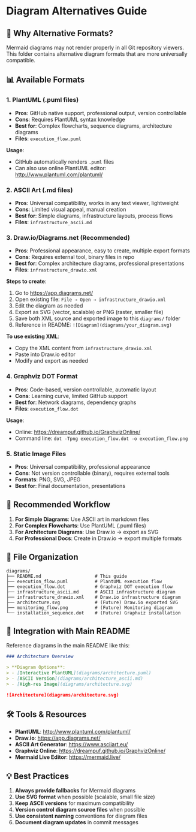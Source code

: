 # Diagram Alternatives Guide

## 🎨 **Why Alternative Formats?**

Mermaid diagrams may not render properly in all Git repository viewers. This folder contains alternative diagram formats that are more universally compatible.

## 📊 **Available Formats**

### **1. PlantUML (.puml files)**
- **Pros**: GitHub native support, professional output, version controllable
- **Cons**: Requires PlantUML syntax knowledge
- **Best for**: Complex flowcharts, sequence diagrams, architecture diagrams
- **Files**: `execution_flow.puml`

**Usage**: 
- GitHub automatically renders `.puml` files
- Can also use online PlantUML editor: http://www.plantuml.com/plantuml/

### **2. ASCII Art (.md files)**
- **Pros**: Universal compatibility, works in any text viewer, lightweight
- **Cons**: Limited visual appeal, manual creation
- **Best for**: Simple diagrams, infrastructure layouts, process flows
- **Files**: `infrastructure_ascii.md`

### **3. Draw.io/Diagrams.net (Recommended)**
- **Pros**: Professional appearance, easy to create, multiple export formats
- **Cons**: Requires external tool, binary files in repo
- **Best for**: Complex architecture diagrams, professional presentations
- **Files**: `infrastructure_drawio.xml`

**Steps to create**:
1. Go to https://app.diagrams.net/
2. Open existing file: `File → Open → infrastructure_drawio.xml`
3. Edit the diagram as needed
4. Export as SVG (vector, scalable) or PNG (raster, smaller file)
5. Save both XML source and exported image to this `diagrams/` folder
6. Reference in README: `![Diagram](diagrams/your_diagram.svg)`

**To use existing XML**:
- Copy the XML content from `infrastructure_drawio.xml`
- Paste into Draw.io editor
- Modify and export as needed

### **4. Graphviz DOT Format**
- **Pros**: Code-based, version controllable, automatic layout
- **Cons**: Learning curve, limited GitHub support
- **Best for**: Network diagrams, dependency graphs
- **Files**: `execution_flow.dot`

**Usage**:
- Online: https://dreampuf.github.io/GraphvizOnline/
- Command line: `dot -Tpng execution_flow.dot -o execution_flow.png`

### **5. Static Image Files**
- **Pros**: Universal compatibility, professional appearance
- **Cons**: Not version controllable (binary), requires external tools
- **Formats**: PNG, SVG, JPEG
- **Best for**: Final documentation, presentations

## 🔧 **Recommended Workflow**

1. **For Simple Diagrams**: Use ASCII art in markdown files
2. **For Complex Flowcharts**: Use PlantUML (.puml files)
3. **For Architecture Diagrams**: Use Draw.io → export as SVG
4. **For Professional Docs**: Create in Draw.io → export multiple formats

## 📁 **File Organization**

```
diagrams/
├── README.md                    # This guide
├── execution_flow.puml          # PlantUML execution flow
├── execution_flow.dot           # Graphviz DOT execution flow
├── infrastructure_ascii.md      # ASCII infrastructure diagram
├── infrastructure_drawio.xml    # Draw.io infrastructure diagram
├── architecture.svg             # (Future) Draw.io exported SVG
├── monitoring_flow.png          # (Future) Monitoring diagram
└── installation_sequence.dot    # (Future) Graphviz installation
```

## 🔗 **Integration with Main README**

Reference diagrams in the main README like this:

```markdown
### Architecture Overview

> **Diagram Options**: 
> - [Interactive PlantUML](diagrams/architecture.puml)
> - [ASCII Version](diagrams/architecture_ascii.md) 
> - [High-res Image](diagrams/architecture.svg)

![Architecture](diagrams/architecture.svg)
```

## 🛠️ **Tools & Resources**

- **PlantUML**: http://www.plantuml.com/plantuml/
- **Draw.io**: https://app.diagrams.net/
- **ASCII Art Generator**: https://www.asciiart.eu/
- **Graphviz Online**: https://dreampuf.github.io/GraphvizOnline/
- **Mermaid Live Editor**: https://mermaid.live/

## 💡 **Best Practices**

1. **Always provide fallbacks** for Mermaid diagrams
2. **Use SVG format** when possible (scalable, small file size)
3. **Keep ASCII versions** for maximum compatibility
4. **Version control diagram source files** when possible
5. **Use consistent naming** conventions for diagram files
6. **Document diagram updates** in commit messages 